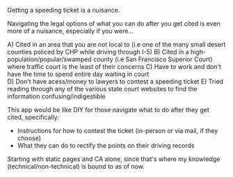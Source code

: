 Getting a speeding ticket is a nuisance.

Navigating the legal options of what you can do after you get cited is even more of a nuisance, especially if you were...

A) Cited in an area that you are not local to (i.e one of the many small desert counties policed by CHP while driving through I-5)
B) Cited in a high-population/popular/swamped county (i.e San Francisco Superior Court) where traffic court is the least of their concerns
C) Have to work and don't have the time to spend entire day waiting in court  
D) Don't have acess/money to lawyers to contest a speeding ticket
E) Tried reading through any of the various state court websites to find the information confusing/indigestible

This app would be like DIY for those navigate what to do after they get cited, specifically:
- Instructions for how to contest the ticket (in-person or via mail, if they choose)
- What they can do to rectify the points on their driving records

Starting with static pages and CA alone, since that's where my knowledge (technical/non-technical) is bound to as of now.
